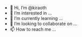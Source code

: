- 👋 Hi, I’m @kiraoth
- 👀 I’m interested in ...
- 🌱 I’m currently learning ...
- 💞️ I’m looking to collaborate on ...
- 📫 How to reach me ...

<!---
kiraoth/kiraoth is a ✨ special ✨ repository because its `README.md` (this file) appears on your GitHub profile.
You can click the Preview link to take a look at your changes.
--->
